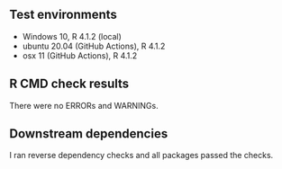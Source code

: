 ## Test environments
* Windows 10, R 4.1.2 (local)
* ubuntu 20.04 (GitHub Actions), R 4.1.2
* osx 11 (GitHub Actions), R 4.1.2

## R CMD check results
There were no ERRORs and WARNINGs.

## Downstream dependencies
I ran reverse dependency checks and all packages passed the checks.